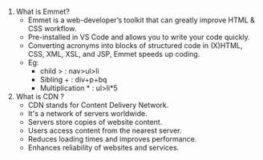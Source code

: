 1. What is Emmet?
    * Emmet is a web-developer’s toolkit that can greatly improve HTML & CSS workflow.
    * Pre-installed in VS Code and allows you to write your code quickly.
    * Converting acronyms into blocks of structured code in (X)HTML, CSS, XML, XSL, and JSP, Emmet speeds up coding.
    * Eg: 
        * child > : nav>ul>li
        * Sibling + : div+p+bq
        * Multiplication * : ul>li*5
2. What is CDN ?
    * CDN stands for Content Delivery Network.
    * It's a network of servers worldwide.
    * Servers store copies of website content.
    * Users access content from the nearest server.
    * Reduces loading times and improves performance.
    * Enhances reliability of websites and services.